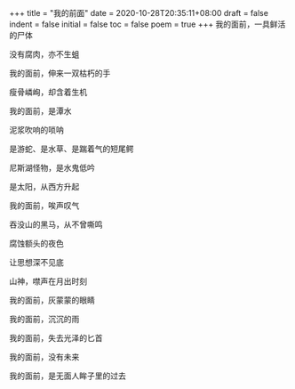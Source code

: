 +++
title = "我的前面"
date = 2020-10-28T20:35:11+08:00
draft = false
indent = false
initial = false
toc = false
poem = true
+++
我的面前，一具鲜活的尸体

没有腐肉，亦不生蛆

我的面前，伸来一双枯朽的手

瘦骨嶙峋，却含着生机

我的面前，是潭水

泥浆吹响的唢呐

是游蛇、是水草、是踹着气的短尾鳄

尼斯湖怪物，是水鬼低吟

是太阳，从西方升起

我的面前，唉声叹气

吞没山的黑马，从不曾嘶鸣

腐蚀额头的夜色

让思想深不见底

山神，噤声在月出时刻

我的面前，灰蒙蒙的眼睛

我的面前，沉沉的雨

我的面前，失去光泽的匕首

我的面前，没有未来

我的面前，是无面人眸子里的过去
